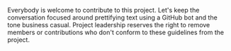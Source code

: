 Everybody is welcome to contribute to this project.
Let's keep the conversation focused around prettifying text using a GitHub bot
and the tone business casual.
Project leadership reserves the right 
to remove members or contributions who don't conform to these guidelines 
from the project.
